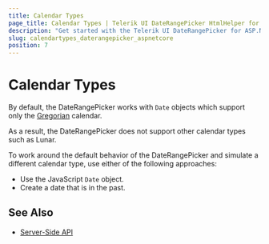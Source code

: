 ```yaml
---
title: Calendar Types
page_title: Calendar Types | Telerik UI DateRangePicker HtmlHelper for ASP.NET Core
description: "Get started with the Telerik UI DateRangePicker for ASP.NET Core and learn how to work around the default calendar type implementation and simulate other calendar types."
slug: calendartypes_daterangepicker_aspnetcore
position: 7
---
```


# Calendar Types

By default, the DateRangePicker works with `Date` objects which support only the [Gregorian](https://en.wikipedia.org/wiki/Gregorian_calendar) calendar.

As a result, the DateRangePicker does not support other calendar types such as Lunar.

To work around the default behavior of the DateRangePicker and simulate a different calendar type, use either of the following approaches:
* Use the JavaScript `Date` object.
* Create a date that is in the past.

## See Also

* [Server-Side API](/api/daterangepicker)
